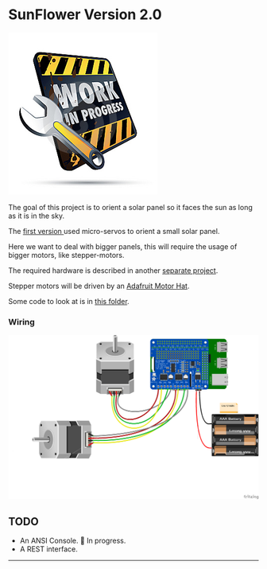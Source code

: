 # SunFlower Version 2.0
![Work In Progress](./wip.jpg)

The goal of this project is to orient a solar panel so it faces the sun as long as it is in the sky.

The [first version ](../SunFlower) used micro-servos to orient a small solar panel.

Here we want to deal with bigger panels, this will require the usage of bigger motors, like stepper-motors.

The required hardware is described in another [separate project](https://github.com/OlivierLD/3DPrinting/tree/master/OpenSCAD/SolarPanelStand).

Stepper motors will be driven by an [Adafruit Motor Hat](https://www.adafruit.com/product/2348).

Some code to look at is in [this folder](../SteppersPlayground).

### Wiring
![Wiring](./MotorHatWiring.png)

## TODO
- An ANSI Console. 🚧 In progress.
- A REST interface.

---
